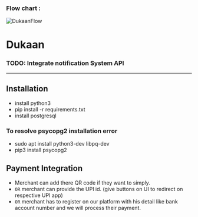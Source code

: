 ### Flow chart : 

![DukaanFlow](https://user-images.githubusercontent.com/56407566/137620074-45ccfae0-3edb-44d9-afcf-ec40c34f509a.png)

# Dukaan

### TODO: Integrate notification System API

<hr>

## Installation
- install python3
- pip install -r requirements.txt
- install postgresql
### To resolve psycopg2 installation error
- sudo apt install python3-dev libpq-dev
- pip3 install psycopg2


## Payment Integration
- Merchant can add there QR code if they want to simply.
- `OR` merchant can provide the UPI id. (give buttons on UI to redirect on respective UPI app)
- `OR` merchant has to register on our platform with his detail like bank account number and we will process their payment.
